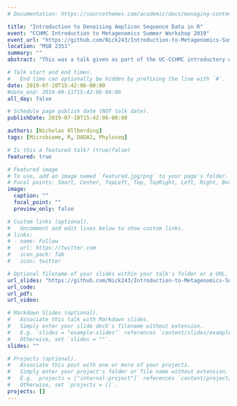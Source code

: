 ```yaml
---
# Documentation: https://sourcethemes.com/academic/docs/managing-content/

title: "Introduction to Denoising Amplicon Sequence Data in R"
event: "CCHMC Introduction to Metagenomics Summer Workshop 2019"
event_url: "https://github.com/Nick243/Introduction-to-Metagenomics-Summer-Workshop-2019"
location: "MSB 2351"
summary: ""
abstract: "This was a talk given as part of the UC-CCHMC introductory workshop covering the basics of microbial metagenomic sequence data processing and statistical analysis. Topics covered include an introduction to denoising 16S rRNA gene sequencing data, a live-coding session using the open-source R package DADA2, and integration and management of microbiome experiment data using the open-source R package Phyloseq."

# Talk start and end times.
#   End time can optionally be hidden by prefixing the line with `#`.
date: 2019-07-10T15:42:06-00:00
#date_end: 2019-09-11T15:42:06-04:00
all_day: false

# Schedule page publish date (NOT talk date).
publishDate: 2019-07-10T15:42:06-00:00

authors: [Nicholas Ollberding]
tags: [Microbiome, R, DADA2, Phyloseq]

# Is this a featured talk? (true/false)
featured: true

# Featured image
# To use, add an image named `featured.jpg/png` to your page's folder.
# Focal points: Smart, Center, TopLeft, Top, TopRight, Left, Right, BottomLeft, Bottom, BottomRight.
image:
  caption: ""
  focal_point: ""
  preview_only: false

# Custom links (optional).
#   Uncomment and edit lines below to show custom links.
# links:
# - name: Follow
#   url: https://twitter.com
#   icon_pack: fab
#   icon: twitter

# Optional filename of your slides within your talk's folder or a URL.
url_slides: "https://github.com/Nick243/Introduction-to-Metagenomics-Summer-Workshop-2019/blob/master/CCHMC%20Microbiome%20Workshop%20-%20Amplicon%20Deniosing%20-%207-10-19.pptx"
url_code:
url_pdf:
url_video:

# Markdown Slides (optional).
#   Associate this talk with Markdown slides.
#   Simply enter your slide deck's filename without extension.
#   E.g. `slides = "example-slides"` references `content/slides/example-slides.md`.
#   Otherwise, set `slides = ""`.
slides: ""

# Projects (optional).
#   Associate this post with one or more of your projects.
#   Simply enter your project's folder or file name without extension.
#   E.g. `projects = ["internal-project"]` references `content/project/deep-learning/index.md`.
#   Otherwise, set `projects = []`.
projects: []
---
```

